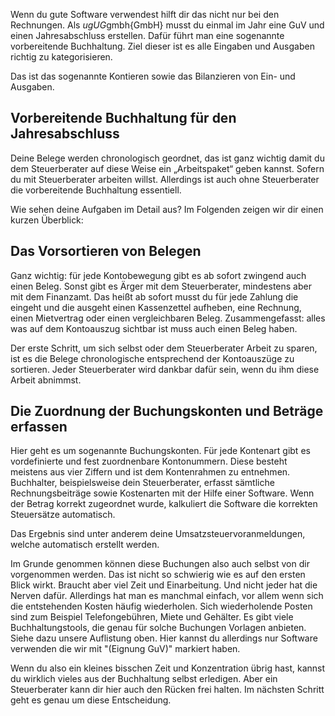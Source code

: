 Wenn du gute Software verwendest hilft dir das nicht nur bei den Rechnungen. Als $ug{UG}$gmbh{GmbH} musst du einmal im Jahr eine GuV und einen Jahresabschluss erstellen.
Dafür führt man eine sogenannte vorbereitende Buchhaltung. Ziel dieser ist es alle Eingaben und Ausgaben richtig zu kategorisieren.

Das ist das sogenannte Kontieren sowie das Bilanzieren von Ein- und Ausgaben.

## Vorbereitende Buchhaltung für den Jahresabschluss

Deine Belege werden chronologisch geordnet, das ist ganz wichtig damit du dem Steuerberater auf diese Weise ein „Arbeitspaket“ geben kannst. Sofern du mit Steuerberater arbeiten willst. Allerdings ist auch ohne Steuerberater die vorbereitende Buchhaltung essentiell.

Wie sehen deine Aufgaben im Detail aus? Im Folgenden zeigen wir dir einen kurzen Überblick:

## Das Vorsortieren von Belegen

Ganz wichtig: für jede Kontobewegung gibt es ab sofort zwingend auch einen Beleg. Sonst gibt es Ärger mit dem Steuerberater, mindestens aber mit dem Finanzamt.
Das heißt ab sofort musst du für jede Zahlung die eingeht und die ausgeht einen Kassenzettel aufheben, eine Rechnung, einen Mietvertrag oder einen vergleichbaren Beleg.
Zusammengefasst: alles was auf dem Kontoauszug sichtbar ist muss auch einen Beleg haben.

Der erste Schritt, um sich selbst oder dem Steuerberater Arbeit zu sparen, ist es die Belege chronologische entsprechend der Kontoauszüge zu sortieren. Jeder Steuerberater wird dankbar dafür sein, wenn du ihm diese Arbeit abnimmst.

## Die Zuordnung der Buchungskonten und Beträge erfassen

Hier geht es um sogenannte Buchungskonten. Für jede Kontenart gibt es vordefinierte und fest zuordnenbare Kontonummern. Diese besteht meistens aus vier Ziffern und ist dem Kontenrahmen zu entnehmen. Buchhalter, beispielsweise dein Steuerberater, erfasst sämtliche Rechnungsbeiträge sowie Kostenarten mit der Hilfe einer Software. Wenn der Betrag korrekt zugeordnet wurde, kalkuliert die Software die korrekten Steuersätze automatisch.

Das Ergebnis sind unter anderem deine Umsatzsteuervoranmeldungen, welche automatisch erstellt werden.

Im Grunde genommen können diese Buchungen also auch selbst von dir vorgenommen werden. Das ist nicht so schwierig wie es auf den ersten Blick wirkt. Braucht aber viel Zeit und Einarbeitung. Und nicht jeder hat die Nerven dafür. Allerdings hat man es manchmal einfach, vor allem wenn sich die entstehenden Kosten häufig wiederholen. Sich wiederholende Posten sind zum Beispiel Telefongebühren, Miete und Gehälter. Es gibt viele Buchhaltungstools, die genau für solche Buchungen Vorlagen anbieten. Siehe dazu unsere Auflistung oben. Hier kannst du allerdings nur Software verwenden die wir mit "(Eignung GuV)" markiert haben.

Wenn du also ein kleines bisschen Zeit und Konzentration übrig hast, kannst du wirklich vieles aus der Buchhaltung selbst erledigen.
Aber ein Steuerberater kann dir hier auch den Rücken frei halten. Im nächsten Schritt geht es genau um diese Entscheidung.
